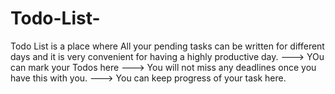 # Todo-List-
Todo List is a place where All your pending tasks can be written for different days and it is very convenient for having a highly productive day.
---> YOu can mark your Todos here
---> You will not miss any deadlines once you have this with you.
---> You can keep progress of your task here. 
